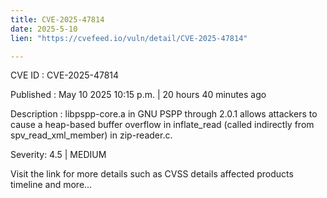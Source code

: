 ```yaml
---
title: CVE-2025-47814
date: 2025-5-10
lien: "https://cvefeed.io/vuln/detail/CVE-2025-47814"

---
```


CVE ID : CVE-2025-47814

Published :  May 10
2025
10:15 p.m. | 20 hours
40 minutes ago

Description : libpspp-core.a in GNU PSPP through 2.0.1 allows attackers to cause a heap-based buffer overflow in inflate_read (called indirectly from spv_read_xml_member) in zip-reader.c.

Severity: 4.5 | MEDIUM

Visit the link for more details
such as CVSS details
affected products
timeline
and more...

